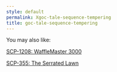 ```yaml
---
style: default
permalink: Xgoc-tale-sequence-tempering
title: goc-tale-sequence-tempering
---
```

You may also like:

[SCP-1208: WaffleMaster 3000](http://scp-wiki.net/scp-1208)

[SCP-355: The Serrated Lawn](http://scp-wiki.net/scp-355)
